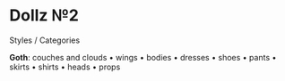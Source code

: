 #  Dollz №2


Styles / Categories


**Goth**:
couches and clouds  •
wings  •
bodies  •
dresses •
shoes •
pants •
skirts •
shirts •
heads •
props




